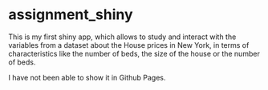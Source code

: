 # assignment_shiny
This is my first shiny app, which allows to study and interact with the variables from a dataset about the House prices in New York, in terms of characteristics like the number of beds, the size of the house or the number of beds.

I have not been able to show it in Github Pages.
